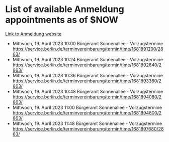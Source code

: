 # List of available Anmeldung appointments as of $NOW
[Link to Anmeldung website](https://service.berlin.de/terminvereinbarung/termin/tag.php?termin=1&anliegen[]=120686&dienstleisterlist=122210,122217,327316,122219,327312,122227,327314,122231,327346,122243,327348,122254,122252,329742,122260,329745,122262,329748,122271,327278,122273,327274,122277,327276,330436,122280,327294,122282,327290,122284,327292,122291,327270,122285,327266,122286,327264,122296,327268,150230,329760,122297,327286,122294,327284,122312,329763,122314,329775,122304,327330,122311,327334,122309,327332,317869,122281,327352,122279,329772,122283,122276,327324,122274,327326,122267,329766,122246,327318,122251,327320,122257,327322,122208,327298,122226,327300&herkunft=http%3A%2F%2Fservice.berlin.de%2Fdienstleistung%2F120686%2F)
- Mittwoch, 19. April 2023 10:00 Bürgeramt Sonnenallee - Vorzugstermine https://service.berlin.de/terminvereinbarung/termin/time/1681891200/2863/
- Mittwoch, 19. April 2023 10:24 Bürgeramt Sonnenallee - Vorzugstermine https://service.berlin.de/terminvereinbarung/termin/time/1681892640/2863/
- Mittwoch, 19. April 2023 10:36 Bürgeramt Sonnenallee - Vorzugstermine https://service.berlin.de/terminvereinbarung/termin/time/1681893360/2863/
- Mittwoch, 19. April 2023 10:48 Bürgeramt Sonnenallee - Vorzugstermine https://service.berlin.de/terminvereinbarung/termin/time/1681894080/2863/
- Mittwoch, 19. April 2023 11:00 Bürgeramt Sonnenallee - Vorzugstermine https://service.berlin.de/terminvereinbarung/termin/time/1681894800/2863/
- Mittwoch, 19. April 2023 11:48 Bürgeramt Sonnenallee - Vorzugstermine https://service.berlin.de/terminvereinbarung/termin/time/1681897680/2863/
